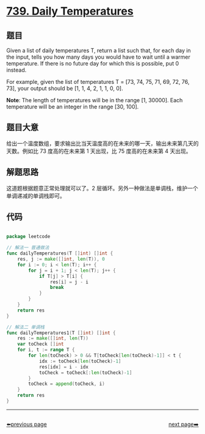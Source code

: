 # [739. Daily Temperatures](https://leetcode.com/problems/daily-temperatures/)

## 题目


Given a list of daily temperatures T, return a list such that, for each day in the input, tells you how many days you would have to wait until a warmer temperature. If there is no future day for which this is possible, put 0 instead.

For example, given the list of temperatures T = [73, 74, 75, 71, 69, 72, 76, 73], your output should be [1, 1, 4, 2, 1, 1, 0, 0].

**Note**: The length of temperatures will be in the range [1, 30000]. Each temperature will be an integer in the range [30, 100].


## 题目大意

给出一个温度数组，要求输出比当天温度高的在未来的哪一天，输出未来第几天的天数。例如比 73 度高的在未来第 1 天出现，比 75 度高的在未来第 4 天出现。

## 解题思路

这道题根据题意正常处理就可以了。2 层循环。另外一种做法是单调栈，维护一个单调递减的单调栈即可。




## 代码

```go

package leetcode

// 解法一 普通做法
func dailyTemperatures(T []int) []int {
	res, j := make([]int, len(T)), 0
	for i := 0; i < len(T); i++ {
		for j = i + 1; j < len(T); j++ {
			if T[j] > T[i] {
				res[i] = j - i
				break
			}
		}
	}
	return res
}

// 解法二 单调栈
func dailyTemperatures1(T []int) []int {
	res := make([]int, len(T))
	var toCheck []int
	for i, t := range T {
		for len(toCheck) > 0 && T[toCheck[len(toCheck)-1]] < t {
			idx := toCheck[len(toCheck)-1]
			res[idx] = i - idx
			toCheck = toCheck[:len(toCheck)-1]
		}
		toCheck = append(toCheck, i)
	}
	return res
}

```



----------------------------------------------
<div style="display: flex;justify-content: space-between;align-items: center;">
<p><a href="https://books.halfrost.com/leetcode/ChapterFour/0700~0799/0735.Asteroid-Collision/">⬅️previous page</a></p>
<p><a href="https://books.halfrost.com/leetcode/ChapterFour/0700~0799/0744.Find-Smallest-Letter-Greater-Than-Target/">next page➡️</a></p>
</div>
